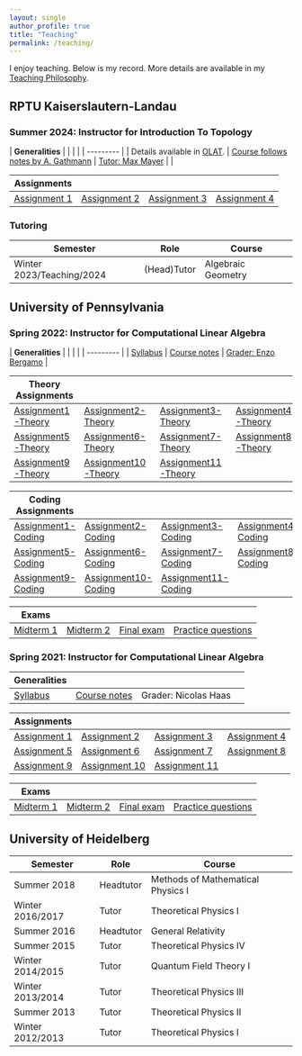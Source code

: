 ```yaml
---
layout: single
author_profile: true
title: "Teaching"
permalink: /teaching/
---
```


I enjoy teaching. Below is my record. More details are available in my [Teaching Philosophy](/General/TeachingStatementMartinBies.pdf).


## RPTU Kaiserslautern-Landau

### Summer 2024: Instructor for Introduction To Topology

| **Generalities** | | | |
| --------- |
| Details available in [OLAT](https://olat.vcrp.de/dmz/). | [Course follows notes by A. Gathmann](https://agag-gathmann.math.rptu.de/class/topo-2023/topo-2023.pdf) | [Tutor: Max Mayer](https://math.rptu.de/ags/agag/personen/mitglieder) | |


| **Assignments** | | | |
| ---- | ---- | ---- | ---- |
[Assignment 1](/Teaching/2024/Blatt-1.pdf) | [Assignment 2](/Teaching/2024/Blatt-2.pdf) | [Assignment 3](/Teaching/2024/Blatt-3.pdf) | [Assignment 4](/Teaching/2024/Blatt-4.pdf) |



### Tutoring

| **Semester** | **Role** | **Course** |
| ---- |---- | ---- |
| Winter 2023/Teaching/2024 | (Head)Tutor | Algebraic Geometry |



## University of Pennsylvania

### Spring 2022: Instructor for Computational Linear Algebra

| **Generalities** | | | |
| --------- |
| [Syllabus](/Teaching/2022/Syllabus.pdf) | [Course notes](/Teaching/2022/ComputationalLinearAlgebra-2022.pdf) | [Grader: Enzo Bergamo](https://www.enzobergamo.com/) |

| **Theory Assignments** | | | |
| ---- | ---- | ---- | ---- |
| [Assignment1-Theory](/Teaching/2022/Assignment1-Theory.pdf) | [Assignment2-Theory](/Teaching/2022/Assignment2-Theory.pdf) | [Assignment3-Theory](/Teaching/2022/Assignment3-Theory.pdf) | [Assignment4-Theory](/Teaching/2022/Assignment4-Theory.pdf) |
| [Assignment5-Theory](/Teaching/2022/Assignment5-Theory.pdf) | [Assignment6-Theory](/Teaching/2022/Assignment6-Theory.pdf) | [Assignment7-Theory](/Teaching/2022/Assignment7-Theory.pdf) | [Assignment8-Theory](/Teaching/2022/Assignment8-Theory.pdf) |
| [Assignment9-Theory](/Teaching/2022/Assignment9-Theory.pdf) | [Assignment10-Theory](/Teaching/2022/Assignment10-Theory.pdf) | [Assignment11-Theory](/Teaching/2022/Assignment11-Theory.pdf) | |

| **Coding Assignments** | | | |
| ---- | ---- | ---- | ---- |
| [Assignment1-Coding](/Teaching/2022/Assignment1-Coding.pdf) | [Assignment2-Coding](/Teaching/2022/Assignment2-Coding.pdf) | [Assignment3-Coding](/Teaching/2022/Assignment3-Coding.pdf) | [Assignment4-Coding](/Teaching/2022/Assignment4-Coding.pdf) |
| [Assignment5-Coding](/Teaching/2022/Assignment5-Coding.pdf) | [Assignment6-Coding](/Teaching/2022/Assignment6-Coding.pdf) | [Assignment7-Coding](/Teaching/2022/Assignment7-Coding.pdf) | [Assignment8-Coding](/Teaching/2022/Assignment8-Coding.pdf) |
| [Assignment9-Coding](/Teaching/2022/Assignment9-Coding.pdf) | [Assignment10-Coding](/Teaching/2022/Assignment10-Coding.pdf) | [Assignment11-Coding](/Teaching/2022/Assignment11-Coding.pdf) | |

| **Exams** | | | |
| ---- | ---- | ---- | ---- |
| [Midterm 1](/Teaching/2022/Midterm1.pdf) | [Midterm 2](/Teaching/2022/Midterm2.pdf) | [Final exam](/Teaching/2022/FinalExam.pdf) | [Practice questions](/Teaching/2022/Practice.pdf) |


### Spring 2021: Instructor for Computational Linear Algebra

| **Generalities** | | | |
| ---- | ---- | ---- | ---- |
| [Syllabus](/Teaching/2021/Syllabus.pdf) | [Course notes](/Teaching/2021/ComputationalLinearAlgebra-2021.pdf) | Grader: Nicolas Haas | |


| **Assignments** | | | |
| ---- | ---- | ---- | ---- |
[Assignment 1](/Teaching/2021/Assignment1.pdf) | [Assignment 2](/Teaching/2021/Assignment2.pdf) | [Assignment 3](/Teaching/2021/Assignment3.pdf) | [Assignment 4](/Teaching/2021/Assignment4.pdf)
[Assignment 5](/Teaching/2021/Assignment5.pdf) | [Assignment 6](/Teaching/2021/Assignment6.pdf) | [Assignment 7](/Teaching/2021/Assignment7.pdf) | [Assignment 8](/Teaching/2021/Assignment8.pdf)
[Assignment 9](/Teaching/2021/Assignment9.pdf) | [Assignment 10](/Teaching/2021/Assignment10.pdf) | [Assignment 11](/Teaching/2021/Assignment11.pdf)


| **Exams** | | | |
| ---- | ---- | ---- | ---- |
| [Midterm 1](/Teaching/2021/Midterm1.pdf) | [Midterm 2](/Teaching/2021/Midterm2.pdf) | [Final exam](/Teaching/2021/FinalExam.pdf) | [Practice questions](/Teaching/2021/PracticeAndSchedule.pdf) |


## University of Heidelberg

| **Semester** | **Role** | **Course** |
| ----- |---- | ---- |
| Summer 2018    | Headtutor | Methods of Mathematical Physics I |
|  Winter 2016/2017 | Tutor     | Theoretical Physics I |
| Summer 2016    | Headtutor | General Relativity |
|  Summer 2015    | Tutor     | Theoretical Physics IV |
|  Winter 2014/2015 | Tutor     | Quantum Field Theory I |
|  Winter 2013/2014 | Tutor     | Theoretical Physics III |
|  Summer 2013    | Tutor     | Theoretical Physics II |
| Winter 2012/2013 | Tutor     | Theoretical Physics I |
